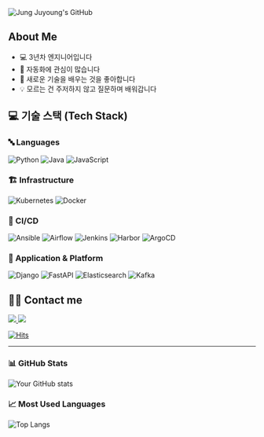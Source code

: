 <img src="https://capsule-render.vercel.app/api?type=transparent&fontColor=F5C0CA&text=Jung%20Juyoung's%20GitHub%20&height=150&fontSize=60&descAlignY=75&descAlign=60" alt="Jung Juyoung's GitHub">


## About Me
- 💻 3년차 엔지니어입니다
- 🤖 자동화에 관심이 많습니다
- 🌱 새로운 기술을 배우는 것을 좋아합니다
- 💡 모르는 건 주저하지 않고 질문하며 배워갑니다

## 💻 기술 스택 (Tech Stack) 

### 🔤 Languages
![Python](https://img.shields.io/badge/Python-3776AB?style=for-the-badge&logo=python&logoColor=white)
![Java](https://img.shields.io/badge/Java-ED8B00?style=for-the-badge&logo=openjdk&logoColor=white)
![JavaScript](https://img.shields.io/badge/JavaScript-F7DF1E?style=for-the-badge&logo=javascript&logoColor=black)

### 🏗️ Infrastructure
![Kubernetes](https://img.shields.io/badge/Kubernetes-326CE5?style=for-the-badge&logo=kubernetes&logoColor=white)
![Docker](https://img.shields.io/badge/Docker-2496ED?style=for-the-badge&logo=docker&logoColor=white)

### 🔄 CI/CD
![Ansible](https://img.shields.io/badge/Ansible-000000?style=for-the-badge&logo=ansible&logoColor=white)
![Airflow](https://img.shields.io/badge/Airflow-017CEE?style=for-the-badge&logo=apache-airflow&logoColor=white)
![Jenkins](https://img.shields.io/badge/Jenkins-D24939?style=for-the-badge&logo=jenkins&logoColor=white)
![Harbor](https://img.shields.io/badge/Harbor-60B932?style=for-the-badge&logo=harbor&logoColor=white)
![ArgoCD](https://img.shields.io/badge/ArgoCD-EF7B4D?style=for-the-badge&logo=argo&logoColor=white)

### 🚀 Application & Platform
![Django](https://img.shields.io/badge/Django-092E20?style=for-the-badge&logo=django&logoColor=white)
![FastAPI](https://img.shields.io/badge/FastAPI-009688?style=for-the-badge&logo=fastapi&logoColor=white)
![Elasticsearch](https://img.shields.io/badge/Elasticsearch-005571?style=for-the-badge&logo=elasticsearch&logoColor=white)
![Kafka](https://img.shields.io/badge/Apache_Kafka-231F20?style=for-the-badge&logo=apache-kafka&logoColor=white)

## 🧑‍💻 Contact me 

<div align="left">
    <a href="https://juyoung-jung.tistory.com/">
        <img src="https://img.shields.io/badge/Tistory-000000?style=for-the-badge&logo=Tistory&logoColor=white">
    </a>
    <a href="mailto:jungjuyoung1314@gmail.com">
        <img src="https://img.shields.io/badge/Gmail-EA4335?style=for-the-badge&logo=Gmail&logoColor=white">
    </a>
</div>

[![Hits](https://hits.seeyoufarm.com/api/count/incr/badge.svg?url=https%3A%2F%2Fgithub.com%2Fjeong-juyoung&count_bg=%23000000&title_bg=%23000000&icon=github.svg&icon_color=%23FFFFFF&title=GitHub&edge_flat=false)](https://hits.seeyoufarm.com)

---

### 📊 GitHub Stats
![Your GitHub stats](https://github-readme-stats.vercel.app/api?username=jeong-juyoung&show_icons=true&theme=radical)

### 📈 Most Used Languages
![Top Langs](https://github-readme-stats.vercel.app/api/top-langs/?username=jeong-juyoung&layout=compact&theme=radical)
